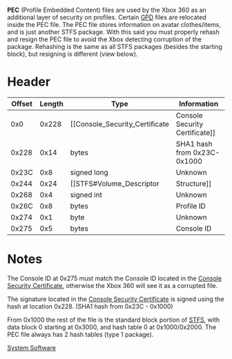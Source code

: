 **PEC** (Profile Embedded Content) files are used by the Xbox 360 as an
additional layer of security on profiles. Certain [GPD](GPD)
files are relocated inside the PEC file. The PEC file stores information
on avatar clothes/items, and is just another STFS package. With this
said you must properly rehash and resign the PEC file to avoid the Xbox
detecting corruption of the package. Rehashing is the same as all STFS
packages (besides the starting block), but resigning is different (view
below).

# Header

| Offset | Length | Type                               | Information                      |
| ------ | ------ | ---------------------------------- | -------------------------------- |
| 0x0    | 0x228  | \[\[Console_Security_Certificate | Console Security Certificate\]\] |
| 0x228  | 0x14   | bytes                              | SHA1 hash from 0x23C-0x1000      |
| 0x23C  | 0x8    | signed long                        | Unknown                          |
| 0x244  | 0x24   | \[\[STFS\#Volume_Descriptor       | Structure\]\]                    |
| 0x268  | 0x4    | signed int                         | Unknown                          |
| 0x26C  | 0x8    | bytes                              | Profile ID                       |
| 0x274  | 0x1    | byte                               | Unknown                          |
| 0x275  | 0x5    | bytes                              | Console ID                       |

# Notes

The Console ID at 0x275 must match the Console ID located in the
[Console Security Certificate](Console_Security_Certificate),
otherwise the Xbox 360 will see it as a corrupted file.

The signature located in the [Console Security
Certificate](Console_Security_Certificate) is signed using
the hash at location 0x228. (SHA1 hash from 0x23C - 0x1000)

From 0x1000 the rest of the file is the standard block portion of
[STFS](STFS), with data block 0 starting at 0x3000, and hash
table 0 at 0x1000/0x2000. The PEC file always has 2 hash tables (type 1
package).

[System Software](System_Software)
